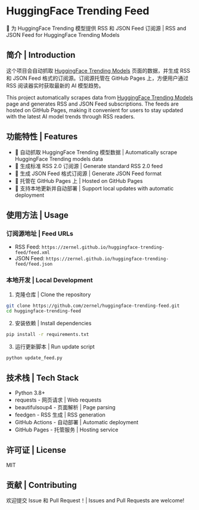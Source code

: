 # HuggingFace Trending Feed

🤗 为 HuggingFace Trending 模型提供 RSS 和 JSON Feed 订阅源 | RSS and JSON Feed for HuggingFace Trending Models

## 简介 | Introduction

这个项目会自动抓取 [HuggingFace Trending Models](https://huggingface.co/models?sort=trending) 页面的数据，并生成 RSS 和 JSON Feed 格式的订阅源。订阅源托管在 GitHub Pages 上，方便用户通过 RSS 阅读器实时获取最新的 AI 模型趋势。

This project automatically scrapes data from [HuggingFace Trending Models](https://huggingface.co/models?sort=trending) page and generates RSS and JSON Feed subscriptions. The feeds are hosted on GitHub Pages, making it convenient for users to stay updated with the latest AI model trends through RSS readers.

## 功能特性 | Features

- 🔄 自动抓取 HuggingFace Trending 模型数据 | Automatically scrape HuggingFace Trending models data
- 📡 生成标准 RSS 2.0 订阅源 | Generate standard RSS 2.0 feed
- 🔌 生成 JSON Feed 格式订阅源 | Generate JSON Feed format
- 🚀 托管在 GitHub Pages 上 | Hosted on GitHub Pages
- 🔄 支持本地更新并自动部署 | Support local updates with automatic deployment

## 使用方法 | Usage

### 订阅源地址 | Feed URLs

- RSS Feed: `https://zernel.github.io/huggingface-trending-feed/feed.xml`
- JSON Feed: `https://zernel.github.io/huggingface-trending-feed/feed.json`

### 本地开发 | Local Development

1. 克隆仓库 | Clone the repository
```bash
git clone https://github.com/zernel/huggingface-trending-feed.git
cd huggingface-trending-feed
```

2. 安装依赖 | Install dependencies
```bash
pip install -r requirements.txt
```

3. 运行更新脚本 | Run update script
```bash
python update_feed.py
```

## 技术栈 | Tech Stack

- Python 3.8+
- requests - 网页请求 | Web requests
- beautifulsoup4 - 页面解析 | Page parsing
- feedgen - RSS 生成 | RSS generation
- GitHub Actions - 自动部署 | Automatic deployment
- GitHub Pages - 托管服务 | Hosting service

## 许可证 | License

MIT

## 贡献 | Contributing

欢迎提交 Issue 和 Pull Request！| Issues and Pull Requests are welcome!

